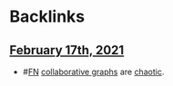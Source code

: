 
# Backlinks
## [February 17th, 2021](<February 17th, 2021.md>)
- #[FN](<FN.md>) [collaborative graphs](<collaborative graphs.md>) are [chaotic](<chaotic.md>).

